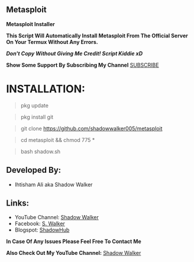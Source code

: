 ## Metasploit

**Metasploit Installer**

**This Script Will Automatically Install Metasploit From The Official Server On Your Termux Without Any Errors.**

***Don't Copy Without Giving Me Credit! Script Kiddie xD***

**Show Some Support By Subscribing My Channel** [SUBSCRIBE](https://youtube.com/ShadowWalkerYT)


# INSTALLATION:

> pkg update

> pkg install git

> git clone https://github.com/shadowwalker005/metasploit

>  cd metasploit && chmod 775 *

> bash shadow.sh



## Developed By:
- Ihtisham Ali aka Shadow Walker
## Links:
- YouTube Channel: [Shadow Walker](https://youtube.com/ShadowWalkerYT)
- Facebook: [S. Walker](https://facebook.com/ShadowWalkerYT)
- Blogspot: [ShadowHub]( https://shadowhub.blogspot.com)



**In Case Of Any Issues Please Feel Free To Contact Me**

**Also Check Out My YouTube Channel:** [Shadow Walker](https://youtube.com/ShadowWalkerYT)


